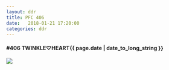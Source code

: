 ```yaml
---
layout: ddr
title: PFC 406
date:   2018-01-21 17:20:00
categories: ddr
---
```


#### **#406** TWINKLE♡HEART<span class="pull-right">{{ page.date | date_to_long_string }}</span>
![](/images/pfc/406_TWINKLE♡HEART.jpg)
